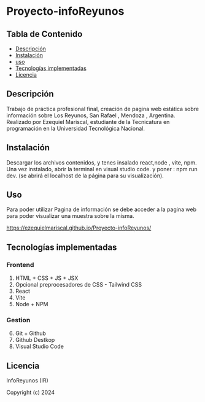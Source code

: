 # Proyecto-infoReyunos

## Tabla de Contenido
- [Descripción](#descripción)
- [Instalación](#Instalación)
- [uso](#uso)
- [Tecnologías implementadas](#Tecnologías-implementadas)
- [Licencia](#Licencia)

## Descripción
Trabajo de práctica profesional final, creación de pagina web estática sobre información sobre Los Reyunos, San Rafael , Mendoza , Argentina.
Realizado por Ezequiel Mariscal, estudiante de la Tecnicatura en programación en la Universidad Tecnológica Nacional.

## Instalación

Descargar los archivos contenidos, y tenes insalado react,node , vite, npm.
Una vez instalado, abrir la terminal en visual studio code.
y poner : npm run dev. (se abrirá el localhost de la página para su visualización).


## Uso
Para poder utilizar Pagina de información se debe acceder a la pagina web para poder visualizar una muestra sobre la misma.

https://ezequielmariscal.github.io/Proyecto-infoReyunos/


## Tecnologías implementadas

### Frontend
1. HTML + CSS + JS + JSX
2. Opcional preprocesadores de CSS - Tailwind CSS
3. React
4. Vite
5. Node + NPM

### Gestion
6. Git + Github
7. Github Destkop
8. Visual Studio Code

## Licencia

InfoReyunos (IR)

Copyright (c) 2024

